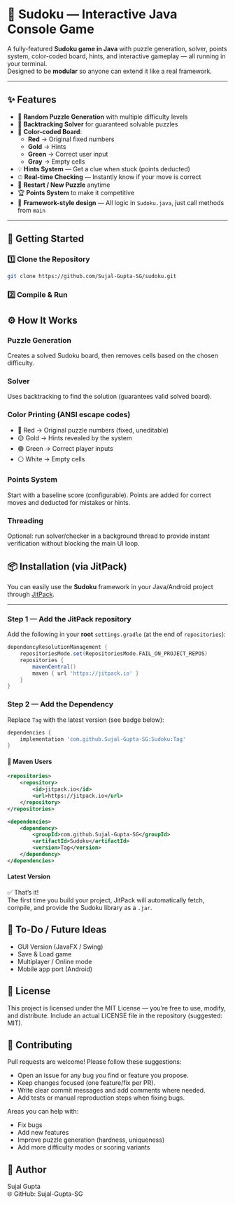 # 🧩 Sudoku — Interactive Java Console Game

A fully-featured **Sudoku game in Java** with puzzle generation, solver, points system, color-coded board, hints, and interactive gameplay — all running in your terminal.  
Designed to be **modular** so anyone can extend it like a real framework.

---

## ✨ Features
- 🎲 **Random Puzzle Generation** with multiple difficulty levels
- 🧠 **Backtracking Solver** for guaranteed solvable puzzles
- 🎨 **Color-coded Board**:
  - **Red** → Original fixed numbers
  - **Gold** → Hints
  - **Green** → Correct user input
  - **Gray** → Empty cells
- 💡 **Hints System** — Get a clue when stuck (points deducted)
- ⏱ **Real-time Checking** — Instantly know if your move is correct
- 🔄 **Restart / New Puzzle** anytime
- 🏆 **Points System** to make it competitive
- 🧩 **Framework-style design** — All logic in `Sudoku.java`, just call methods from `main`


---

## 🚀 Getting Started

### 1️⃣ Clone the Repository
```bash
git clone https://github.com/Sujal-Gupta-SG/sudoku.git
```
### 2️⃣ Compile & Run

## ⚙️ How It Works

### Puzzle Generation
Creates a solved Sudoku board, then removes cells based on the chosen difficulty.

### Solver
Uses backtracking to find the solution (guarantees valid solved board).

### Color Printing (ANSI escape codes)
- 🔴 Red → Original puzzle numbers (fixed, uneditable)
- 🟡 Gold → Hints revealed by the system
- 🟢 Green → Correct player inputs
- ⚪ White → Empty cells

### Points System
Start with a baseline score (configurable). Points are added for correct moves and deducted for mistakes or hints.

### Threading
Optional: run solver/checker in a background thread to provide instant verification without blocking the main UI loop.

## 📦 Installation (via JitPack)

You can easily use the **Sudoku** framework in your Java/Android project through [JitPack](https://jitpack.io).

---

### Step 1 — Add the JitPack repository

Add the following in your **root** `settings.gradle` (at the end of `repositories`):

```gradle
dependencyResolutionManagement {
    repositoriesMode.set(RepositoriesMode.FAIL_ON_PROJECT_REPOS)
    repositories {
        mavenCentral()
        maven { url 'https://jitpack.io' }
    }
}
```

### Step 2 — Add the Dependency

Replace `Tag` with the latest version (see badge below):

```gradle
dependencies {
    implementation 'com.github.Sujal-Gupta-SG:Sudoku:Tag'
}
```

#### 📌 Maven Users

```xml
<repositories>
    <repository>
        <id>jitpack.io</id>
        <url>https://jitpack.io</url>
    </repository>
</repositories>

<dependencies>
    <dependency>
        <groupId>com.github.Sujal-Gupta-SG</groupId>
        <artifactId>Sudoku</artifactId>
        <version>Tag</version>
    </dependency>
</dependencies>
```

#### Latest Version

✅ That’s it!  
The first time you build your project, JitPack will automatically fetch, compile, and provide the Sudoku library as a `.jar`.

## 📌 To-Do / Future Ideas
- GUI Version (JavaFX / Swing)
- Save & Load game
- Multiplayer / Online mode
- Mobile app port (Android)

## 📜 License
This project is licensed under the MIT License — you’re free to use, modify, and distribute. Include an actual LICENSE file in the repository (suggested: MIT).

## 🤝 Contributing
Pull requests are welcome! Please follow these suggestions:

- Open an issue for any bug you find or feature you propose.
- Keep changes focused (one feature/fix per PR).
- Write clear commit messages and add comments where needed.
- Add tests or manual reproduction steps when fixing bugs.

Areas you can help with:

- Fix bugs
- Add new features
- Improve puzzle generation (hardness, uniqueness)
- Add more difficulty modes or scoring variants

## 💬 Author
Sujal Gupta   
🌐 GitHub: Sujal-Gupta-SG